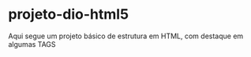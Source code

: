 # projeto-dio-html5
Aqui segue um projeto básico de estrutura em HTML, com destaque em algumas TAGS
